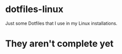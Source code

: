 # dotfiles-linux
Just some Dotfiles that I use in my Linux installations.
# They aren't complete yet
